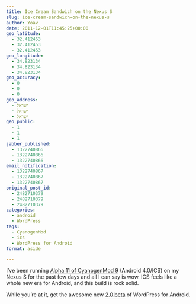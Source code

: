 ```yaml
---
title: Ice Cream Sandwich on the Nexus S
slug: ice-cream-sandwich-on-the-nexus-s
author: Yoav
date: 2011-12-01T11:45:25+00:00
geo_latitude:
  - 32.412453
  - 32.412453
  - 32.412453
geo_longitude:
  - 34.823134
  - 34.823134
  - 34.823134
geo_accuracy:
  - 0
  - 0
  - 0
geo_address:
  - ישראל
  - ישראל
  - ישראל
geo_public:
  - 1
  - 1
  - 1
jabber_published:
  - 1322740866
  - 1322740866
  - 1322740866
email_notification:
  - 1322740867
  - 1322740867
  - 1322740867
original_post_id:
  - 2482710379
  - 2482710379
  - 2482710379
categories:
  - android
  - WordPress
tags:
  - CyanogenMod
  - ics
  - WordPress for Android
format: aside

---
```

I&#8217;ve been running [Alpha 11 of CyanogenMod 9][1] (Android 4.0/ICS) on my Nexus S for the past few days and all I can say is wow. ICS feels like a whole new era for Android, and this build is rock solid.

While you&#8217;re at it, get the awesome new [2.0 beta][2] of WordPress for Android.

 [1]: http://forum.xda-developers.com/showthread.php?t=1356228
 [2]: http://androiddevel.wordpress.com/2011/11/24/the-wordpress-for-android-2-0-beta-2-is/